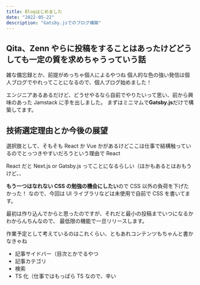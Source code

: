 ```yaml
---
title: Blogはじめました
date: "2022-05-22"
description: "Gatsby.jsでのブログ構築"
---
```


## Qita、Zenn やらに投稿をすることはあったけどどうしても一定の質を求めちゃうっていう話

雑な備忘録とか、前提がめっちゃ個人によるやつね
個人的な色の強い発信は個人ブログでやれってことになるので、個人ブログ始めました！

エンジニアあるあるだけど、どうせやるなら自前でやりたいって思い、前から興味のあった Jamstack に手を出しました。
まずはミニマムで**Gatsby.js**だけで構築してます。

## 技術選定理由とか今後の展望

選択肢として、そもそも React か Vue かがあるけどここは仕事で結構触っているのでとっつきやすいだろうという理由で React

React だと Next.js or Gatsby.js ってことになるらしい（ほかもあるとはおもうけど、、

**もう一つはなれない CSS の勉強の機会にしたい**ので CSS 以外の負荷を下げたかった！
なので、今回は UI ライブラリなどは未使用で自前で CSS を書いてます。

最初は作り込んでからと思ったのですが、それだと最小の投稿までいつになるかわからんちんなので、
最低限の機能で一旦リリースします。

作業予定として考えているのはこれくらい、ともあれコンテンツもちゃんと書かなきゃね

- 記事サイドバー（目次とかでるやつ
- 記事カテゴリ
- 検索
- TS 化（仕事ではもっぱら TS なので、辛い
